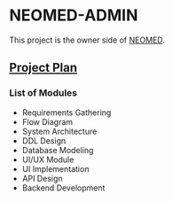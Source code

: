 # NEOMED-ADMIN

This project is the owner side of [NEOMED](https://github.com/ashandilya/NEOMED). 

## [Project Plan](https://docs.google.com/spreadsheets/d/1xtU_ryYIUM_M7z4sFa_qJQRmd_RTcohCCYa2guBsbvw/edit?usp=sharing)


### List of Modules

- Requirements Gathering 
- Flow Diagram
- System Architecture
- DDL Design
- Database Modeling
- UI/UX Module
- UI Implementation
- API Design
- Backend Development




